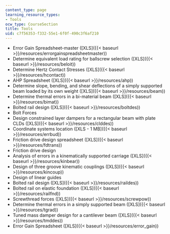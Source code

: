 ```yaml
---
content_type: page
learning_resource_types:
- Tools
ocw_type: CourseSection
title: Tools
uid: c7f56353-f332-55e1-6f0f-490c3f6af210
---
```


*   Error Gain Spreadsheet-master ([XLS]({{< baseurl >}}/resources/errorgainspreadsheetmaster))
*   Determine equivalent load rating for ballscrew selection ([XLS]({{< baseurl >}}/resources/beloit))
*   Determine Hertz Contact Stresses ([XLS]({{< baseurl >}}/resources/hcontact))
*   AHP Spreadsheet ([XLS]({{< baseurl >}}/resources/ahp))
*   Determine slope, bending, and shear deflections of a simply supported beam loaded by its own weight ([XLS]({{< baseurl >}}/resources/beam))
*   Determine thermal errors in a bi-material beam ([XLS]({{< baseurl >}}/resources/bimat))
*   Bolted rail design ([XLS]({{< baseurl >}}/resources/boltdes))
*   Bolt Forces
*   Design constrained layer dampers for a rectangular beam with plate CLDs ([XLS]({{< baseurl >}}/resources/clddes))
*   Coordinate systems location ([XLS - 1 MB]({{< baseurl >}}/resources/errbud))
*   Friction drive design spreadsheet ([XLS]({{< baseurl >}}/resources/fdtrans))
*   Friction drive design
*   Analysis of errors in a kinematically supported carriage ([XLS]({{< baseurl >}}/resources/kinbear))
*   Design of three groove kinematic couplings ([XLS]({{< baseurl >}}/resources/kincoup))
*   Design of linear guides
*   Bolted rail design ([XLS]({{< baseurl >}}/resources/raildes))
*   Bolted rail on elastic foundation ([XLS]({{< baseurl >}}/resources/railfnd))
*   Screwthread forces ([XLS]({{< baseurl >}}/resources/screwpow))
*   Determine thermal errors in a simply supported beam ([XLS]({{< baseurl >}}/resources/tgrad))
*   Tuned mass damper design for a cantilever beam ([XLS]({{< baseurl >}}/resources/tmddes))
*   Error Gain Spreadsheet ([XLS]({{< baseurl >}}/resources/error_gain))